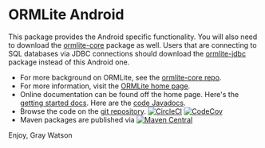 ORMLite Android
===============

This package provides the Android specific functionality.  You will also need to download the [ormlite-core](https://github.com/j256/ormlite-core) package as well.  Users that are connecting to SQL databases via JDBC connections should
download the [ormlite-jdbc](https://github.com/j256/ormlite-jdbc) package instead of this Android one.

* For more background on ORMLite, see the [ormlite-core repo](https://github.com/j256/ormlite-core).
* For more information, visit the [ORMLite home page](http://ormlite.com/).	
* Online documentation can be found off the home page.  Here's the [getting started docs](http://ormlite.com/docs/getting-started).  Here are the [code Javadocs](http://ormlite.com/javadoc/ormlite-android/).
* Browse the code on the [git repository](https://github.com/j256/ormlite-android).  [![CircleCI](https://circleci.com/gh/j256/ormlite-android.svg?style=svg)](https://circleci.com/gh/j256/ormlite-android) [![CodeCov](https://img.shields.io/codecov/c/github/j256/ormlite-android.svg)](https://codecov.io/github/j256/ormlite-android/)
* Maven packages are published via [![Maven Central](https://maven-badges.herokuapp.com/maven-central/com.j256.ormlite/ormlite-android/badge.svg?style=flat-square)](https://maven-badges.herokuapp.com/maven-central/com.j256.ormlite/ormlite-android/)

Enjoy, Gray Watson
